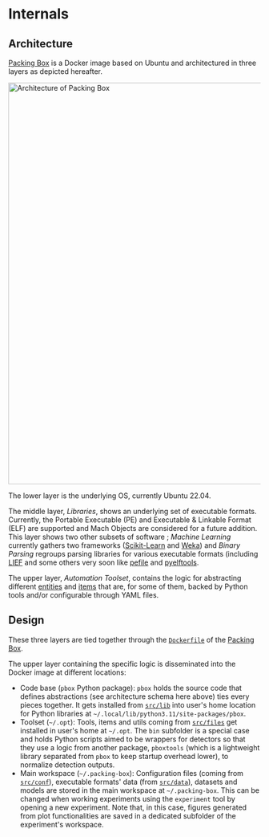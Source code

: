# Internals

## Architecture

[Packing Box](https://github.com/dhondta/docker-packing-box) is a Docker image based on Ubuntu and architectured in three layers as depicted hereafter.

<img src="https://raw.githubusercontent.com/dhondta/docker-packing-box/main/docs/pages/imgs/packing-box-architecture.png" alt="Architecture of Packing Box" width="800"/>

The lower layer is the underlying OS, currently Ubuntu 22.04.

The middle layer, _Libraries_, shows an underlying set of executable formats. Currently, the Portable Executable (PE) and Executable & Linkable Format (ELF) are supported and Mach Objects are considered for a future addition. This layer shows two other subsets of software ; _Machine Learning_ currently gathers two frameworks ([Scikit-Learn](https://scikit-learn.org) and [Weka](https://www.cs.waikato.ac.nz/ml/weka)) and _Binary Parsing_ regroups parsing libraries for various executable formats (including [LIEF](https://lief-project.github.io) and some others very soon like [pefile](https://github.com/erocarrera/pefile) and [pyelftools](https://github.com/eliben/pyelftools).

The upper layer, _Automation Toolset_, contains the logic for abstracting different [entities](entities/index.html) and [items](items/index.html) that are, for some of them, backed by Python tools and/or configurable through YAML files.

## Design

These three layers are tied together through the [`Dockerfile`](https://github.com/packing-box/docker-packing-box/blob/main/Dockerfile) of the [Packing Box](https://github.com/dhondta/docker-packing-box).

The upper layer containing the specific logic is disseminated into the Docker image at different locations:

- Code base (`pbox` Python package): `pbox` holds the source code that defines abstractions (see architecture schema here above) ties every pieces together. It gets installed from [`src/lib`](https://github.com/packing-box/docker-packing-box/tree/main/src/lib) into user's home location for Python libraries at `~/.local/lib/python3.11/site-packages/pbox`.
- Toolset (`~/.opt`): Tools, items and utils coming from [`src/files`](https://github.com/packing-box/docker-packing-box/tree/main/src/files) get installed in user's home at `~/.opt`. The `bin` subfolder is a special case and holds Python scripts aimed to be wrappers for detectors so that they use a logic from another package, `pboxtools` (which is a lightweight library separated from `pbox` to keep startup overhead lower), to normalize detection outputs. 
- Main workspace (`~/.packing-box`): Configuration files (coming from [`src/conf`](https://github.com/packing-box/docker-packing-box/tree/main/src/conf)), executable formats' data (from [`src/data`](https://github.com/packing-box/docker-packing-box/tree/main/src/data)), datasets and models are stored in the main workspace at `~/.packing-box`. This can be changed when working experiments using the `experiment` tool by opening a new experiment. Note that, in this case, figures generated from plot functionalities are saved in a dedicated subfolder of the experiment's workspace.
